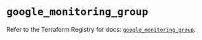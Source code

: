 # `google_monitoring_group`

Refer to the Terraform Registry for docs: [`google_monitoring_group`](https://registry.terraform.io/providers/hashicorp/google-beta/6.11.2/docs/resources/google_monitoring_group).
